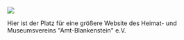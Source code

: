 ![](https://amt-blankenstein.de/bilder/logos/logo.jpg)

Hier ist der Platz für eine größere Website des Heimat- und Museumsvereins "Amt-Blankenstein" e.V.
